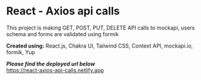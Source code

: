 # React - Axios api calls

This project is making GET, POST, PUT, DELETE API calls to mockapi, users schema and forms are validated using formik

<b>Created using:</b> React.js, Chakra UI, Tailwind CSS, Context API, mockapi.io, formik, Yup

***Please find the deployed url below***<br/>
https://react-axios-api-calls.netlify.app

